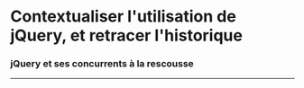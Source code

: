 
# Contextualiser l'utilisation de jQuery, et retracer l'historique

### jQuery et ses concurrents à la rescousse

<!-- 01/07 Document -->

----

